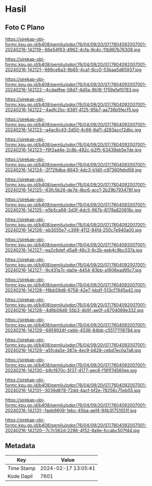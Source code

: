 # Hasil

## Foto C Plano

https://sirekap-obj-formc.kpu.go.id/b408/pemilu/pdpr/76/04/09/20/07/7604092007001-20240216-142119--66e54f63-4962-4cfa-9c4c-11b987b76308.jpg

https://sirekap-obj-formc.kpu.go.id/b408/pemilu/pdpr/76/04/09/20/07/7604092007001-20240216-142121--669ce6a3-9b65-4ca1-8cc0-53baa5d65937.jpg

https://sirekap-obj-formc.kpu.go.id/b408/pemilu/pdpr/76/04/09/20/07/7604092007001-20240216-142122--4cdadfee-58d7-4d0a-9b18-1759a1ef0783.jpg

https://sirekap-obj-formc.kpu.go.id/b408/pemilu/pdpr/76/04/09/20/07/7604092007001-20240216-142122--4adfc2bc-8381-4125-95b7-aa736b5fecf5.jpg

https://sirekap-obj-formc.kpu.go.id/b408/pemilu/pdpr/76/04/09/20/07/7604092007001-20240216-142123--a4ac6c43-2d50-4c66-8af1-d283accf2dbc.jpg

https://sirekap-obj-formc.kpu.go.id/b408/pemilu/pdpr/76/04/09/20/07/7604092007001-20240216-142123--f9f2ad4e-2c8b-492c-b2f5-63439eb5e7de.jpg

https://sirekap-obj-formc.kpu.go.id/b408/pemilu/pdpr/76/04/09/20/07/7604092007001-20240216-142124--2f729dba-8643-4dc3-b1d0-c97360febd56.jpg

https://sirekap-obj-formc.kpu.go.id/b408/pemilu/pdpr/76/04/09/20/07/7604092007001-20240216-142125--63fc5b26-de7d-4bc6-acc1-2b29b793478f.jpg

https://sirekap-obj-formc.kpu.go.id/b408/pemilu/pdpr/76/04/09/20/07/7604092007001-20240216-142125--e5b5ca68-3d3f-4dc5-967b-8178a820618c.jpg

https://sirekap-obj-formc.kpu.go.id/b408/pemilu/pdpr/76/04/09/20/07/7604092007001-20240216-142126--eb3055e7-c399-4112-84fd-250c7e940a00.jpg

https://sirekap-obj-formc.kpu.go.id/b408/pemilu/pdpr/76/04/09/20/07/7604092007001-20240216-142127--ea2c6def-d5a9-46c3-8c2b-eeb4c9bc037a.jpg

https://sirekap-obj-formc.kpu.go.id/b408/pemilu/pdpr/76/04/09/20/07/7604092007001-20240216-142127--9c431a7c-da0e-4454-83bb-a1606ead95c7.jpg

https://sirekap-obj-formc.kpu.go.id/b408/pemilu/pdpr/76/04/09/20/07/7604092007001-20240216-142128--f8bb59d8-6758-42e7-bbd1-513cf7945a42.jpg

https://sirekap-obj-formc.kpu.go.id/b408/pemilu/pdpr/76/04/09/20/07/7604092007001-20240216-142128--4d9b08d8-55b3-4b91-ae0f-c8704069e332.jpg

https://sirekap-obj-formc.kpu.go.id/b408/pemilu/pdpr/76/04/09/20/07/7604092007001-20240216-142129--6959924f-cebb-4536-84bb-c55171118784.jpg

https://sirekap-obj-formc.kpu.go.id/b408/pemilu/pdpr/76/04/09/20/07/7604092007001-20240216-142129--a5fcda5e-387a-4ec9-b628-cebd7ec0a7a8.jpg

https://sirekap-obj-formc.kpu.go.id/b408/pemilu/pdpr/76/04/09/20/07/7604092007001-20240216-142130--b9cf870c-5f37-4177-aec8-f191f7d560ee.jpg

https://sirekap-obj-formc.kpu.go.id/b408/pemilu/pdpr/76/04/09/20/07/7604092007001-20240216-142131--3039d878-72dd-4acf-bf2e-78256c75eb55.jpg

https://sirekap-obj-formc.kpu.go.id/b408/pemilu/pdpr/76/04/09/20/07/7604092007001-20240216-142131--faeb6609-1ebc-45ba-aef4-94b3f751051f.jpg

https://sirekap-obj-formc.kpu.go.id/b408/pemilu/pdpr/76/04/09/20/07/7604092007001-20240216-142120--7c7c562d-2286-4f52-8a9e-fccabc507f44.jpg


## Metadata

| Key        | Value               |
| ---------- | ------------------- |
| Time Stamp | 2024-02-17 13:05:41 |
| Kode Dapil | 7601                |



